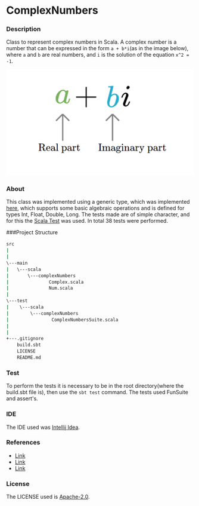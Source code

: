 # ComplexNumbers

### Description

Class to represent complex numbers in Scala. A complex number is a number that can be expressed in the form `a + b*i`(as in the image below), where `a` and `b` are real numbers, and `i` is the solution of the equation `x^2 = -1`.

<p align="center">
  <img src="https://github.com/JoaoVitorLeite/ComplexNumbers/blob/master/unnamed.png">
</p>

### About

This class was implemented using a generic type, which was implemented [here](https://github.com/JoaoVitorLeite/ComplexNumbers/blob/master/src/main/scala/complexNumbers/Num.scala), which supports some basic algebraic operations and is defined for types Int, Float, Double, Long. The tests made are of simple character, and for this the [Scala Test](https://www.scalatest.org/) was used. In total 38 tests were performed. 

###Project Structure

```bash
src
|   
|   
\---main
|   \---scala
|       \---complexNumbers
|               Complex.scala
|               Num.scala
|               
\---test
|    \---scala
|        \---complexNumbers
|                ComplexNumbersSuite.scala
|                
|
+---.gitignore
    build.sbt
    LICENSE
    README.md
```
### Test

To perform the tests it is necessary to be in the root directory(where the build.sbt file is), then use the `sbt test` command. The tests used FunSuite and assert's.

### IDE

The IDE used was [Intellij Idea](https://www.jetbrains.com/idea/).

### References

* [Link](https://www.mathsisfun.com/numbers/complex-numbers.html)
* [Link](brilliant.org/wiki/complex-numbers/)
* [Link](https://mathworld.wolfram.com/ComplexNumber.html)

### License

The LICENSE used is [Apache-2.0](https://github.com/JoaoVitorLeite/Rational/blob/master/LICENSE).

